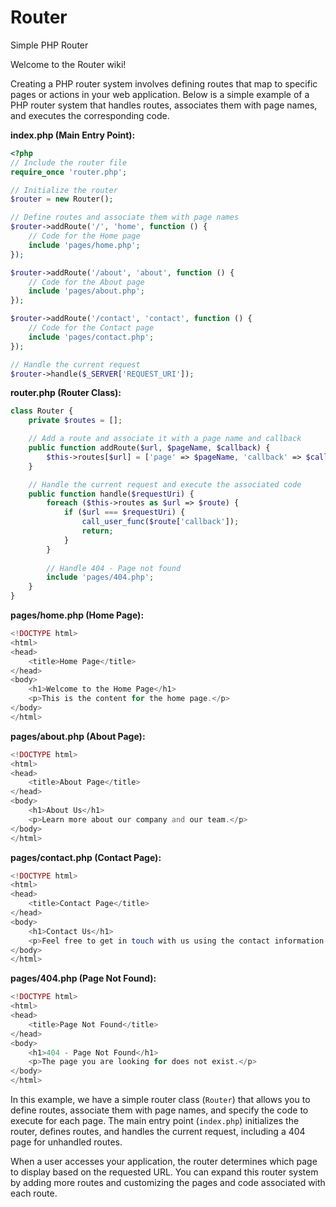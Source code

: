 # Router
 Simple PHP Router

Welcome to the Router wiki!

Creating a PHP router system involves defining routes that map to specific pages or actions in your web application. Below is a simple example of a PHP router system that handles routes, associates them with page names, and executes the corresponding code.

**index.php (Main Entry Point):**

```php
<?php
// Include the router file
require_once 'router.php';

// Initialize the router
$router = new Router();

// Define routes and associate them with page names
$router->addRoute('/', 'home', function () {
    // Code for the Home page
    include 'pages/home.php';
});

$router->addRoute('/about', 'about', function () {
    // Code for the About page
    include 'pages/about.php';
});

$router->addRoute('/contact', 'contact', function () {
    // Code for the Contact page
    include 'pages/contact.php';
});

// Handle the current request
$router->handle($_SERVER['REQUEST_URI']);
```

**router.php (Router Class):**

```php
class Router {
    private $routes = [];

    // Add a route and associate it with a page name and callback
    public function addRoute($url, $pageName, $callback) {
        $this->routes[$url] = ['page' => $pageName, 'callback' => $callback];
    }

    // Handle the current request and execute the associated code
    public function handle($requestUri) {
        foreach ($this->routes as $url => $route) {
            if ($url === $requestUri) {
                call_user_func($route['callback']);
                return;
            }
        }
        
        // Handle 404 - Page not found
        include 'pages/404.php';
    }
}
```

**pages/home.php (Home Page):**

```php
<!DOCTYPE html>
<html>
<head>
    <title>Home Page</title>
</head>
<body>
    <h1>Welcome to the Home Page</h1>
    <p>This is the content for the home page.</p>
</body>
</html>
```

**pages/about.php (About Page):**

```php
<!DOCTYPE html>
<html>
<head>
    <title>About Page</title>
</head>
<body>
    <h1>About Us</h1>
    <p>Learn more about our company and our team.</p>
</body>
</html>
```

**pages/contact.php (Contact Page):**

```php
<!DOCTYPE html>
<html>
<head>
    <title>Contact Page</title>
</head>
<body>
    <h1>Contact Us</h1>
    <p>Feel free to get in touch with us using the contact information provided.</p>
</body>
</html>
```

**pages/404.php (Page Not Found):**

```php
<!DOCTYPE html>
<html>
<head>
    <title>Page Not Found</title>
</head>
<body>
    <h1>404 - Page Not Found</h1>
    <p>The page you are looking for does not exist.</p>
</body>
</html>
```

In this example, we have a simple router class (`Router`) that allows you to define routes, associate them with page names, and specify the code to execute for each page. The main entry point (`index.php`) initializes the router, defines routes, and handles the current request, including a 404 page for unhandled routes.

When a user accesses your application, the router determines which page to display based on the requested URL. You can expand this router system by adding more routes and customizing the pages and code associated with each route.
